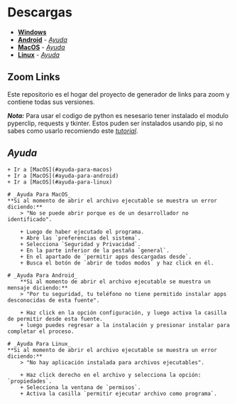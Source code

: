 # Descargas
* [**Windows**](https://github.com/shernandezz/zoom-links/raw/master/Versions/Windows/ZL%20Windows%20Installer.exe)
* [**Android**](https://github.com/shernandezz/zoom-links/raw/master/Versions/Android/ZL%20andriod.apk) - [_Ayuda_](Versions/Android/help.md)
* [**MacOS**](https://github.com/shernandezz/zoom-links/raw/master/Versions/MacOS/ZL%20MacOS%20Installer.pkg) - [_Ayuda_](Versions/MacOS/help.md)
* [**Linux**](https://github.com/shernandezz/zoom-links/raw/master/Versions/Linux/Zoom%20Links) - [_Ayuda_](Versions/Linux/help.md)
## Zoom Links
Este repositorio es el hogar del proyecto de generador de links para zoom y contiene todas sus versiones.

_**Nota:**_ Para usar el codigo de python es nesesario tener instalado el modulo pyperclip, requests y tkinter. Estos puden ser instalados usando pip, si no sabes como usarlo recomiendo este [_tutorial_](https://tecnonucleous.com/2018/01/28/como-instalar-pip-para-python-en-windows-mac-y-linux/).

## _Ayuda_
    + Ir a [MacOS](#ayuda-para-macos)
    + Ir a [MacOS](#ayuda-para-android)
    + Ir a [MacOS](#ayuda-para-linux)

    # _Ayuda Para MacOS_
    **Si al momento de abrir el archivo ejecutable se muestra un error diciendo:**
        > "No se puede abrir porque es de un desarrollador no identificado".

        + Luego de haber ejecutado el programa.
        + Abre las `preferencias del sistema`.
        + Selecciona `Seguridad y Privacidad`.
        + En la parte inferior de la pestaña `general`.
        + En el apartado de `permitir apps descargadas desde`.
        + Busca el botón de `abrir de todos modos` y haz click en él.

    # _Ayuda Para Android_
        **Si al momento de abrir el archivo ejecutable se muestra un mensaje diciendo:**
        > "Por tu seguridad, tu teléfono no tiene permitido instalar apps desconocidas de esta fuente".

        + Haz click en la opción configuración, y luego activa la casilla de permitir desde esta fuente.
        + luego puedes regresar a la instalación y presionar instalar para completar el proceso.

    # _Ayuda Para Linux_
    **Si al momento de abrir el archivo ejecutable se muestra un error diciendo:**
        > "No hay aplicación instalada para archivos ejecutables".

        + Haz click derecho en el archivo y selecciona la opción: `propiedades`.
        + Selecciona la ventana de `permisos`.
        + Activa la casilla `permitir ejecutar archivo como programa`.